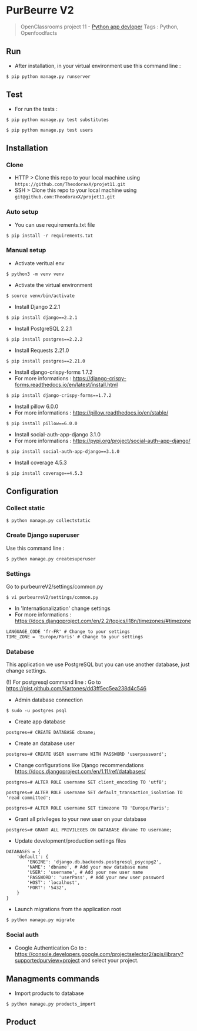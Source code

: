 # PurBeurre V2
> OpenClassrooms project 11 - <a href="https://openclassrooms.com/fr/paths/68-developpeur-dapplication-python">Python app devloper</a>
> Tags : Python, Openfoodfacts

## Run
- After installation, in your virtual environment use this command line :
```shell
$ pip python manage.py runserver
```

## Test
- For run the tests :
```shell
$ pip python manage.py test substitutes
```
```shell
$ pip python manage.py test users
```

## Installation

### Clone

- HTTP > Clone this repo to your local machine using `https://github.com/TheodoraxX/projet11.git`
- SSH  > Clone this repo to your local machine using `git@github.com:TheodoraxX/projet11.git`

### Auto setup

- You can use requirements.txt file
```shell
$ pip install -r requirements.txt
```

### Manual setup

- Activate veritual env
```shell
$ python3 -m venv venv
```

- Activate the virtual environment
```shell
$ source venv/bin/activate
```

- Install Django 2.2.1
```shell
$ pip install django==2.2.1
```

- Install PostgreSQL 2.2.1
```shell
$ pip install postgres==2.2.2
```

- Install Requests 2.21.0
```shell
$ pip install postgres==2.21.0
```

- Install django-crispy-forms 1.7.2
- For more informations :
https://django-crispy-forms.readthedocs.io/en/latest/install.html

```shell
$ pip install django-crispy-forms==1.7.2
```

- Install pillow 6.0.0
- For more informations :
https://pillow.readthedocs.io/en/stable/

```shell
$ pip install pillow==6.0.0
```

- Install social-auth-app-django 3.1.0
- For more informations :
https://pypi.org/project/social-auth-app-django/

```shell
$ pip install social-auth-app-django==3.1.0
```

- Install coverage 4.5.3
```shell
$ pip install coverage==4.5.3
```

## Configuration

### Collect static

```shell
$ python manage.py collectstatic
```

### Create Django superuser

Use this command line :
```shell
$ python manage.py createsuperuser
```

### Settings

Go to purbeurreV2/settings/common.py
```shell
$ vi purbeurreV2/settings/common.py
```

- In 'Internationalization' change settings
- For more informations : https://docs.djangoproject.com/en/2.2/topics/i18n/timezones/#timezone
```shell
LANGUAGE_CODE 'fr-FR' # Change to your settings
TIME_ZONE = 'Europe/Paris' # Change to your settings
```

### Database

This application we use PostgreSQL but you can use another database, just change settings.

(!) For postgresql command line : Go to https://gist.github.com/Kartones/dd3ff5ec5ea238d4c546

- Admin database connection
```shell
$ sudo -u postgres psql
```

- Create app database
```shell
postgres=# CREATE DATABASE dbname;
```

- Create an database user
```shell
postgres=# CREATE USER username WITH PASSWORD 'userpassword';
```

- Change configurations like Django recommendations
https://docs.djangoproject.com/en/1.11/ref/databases/

```shell
postgres=# ALTER ROLE username SET client_encoding TO 'utf8';
```
```shell
postgres=# ALTER ROLE username SET default_transaction_isolation TO 'read committed';
```
```shell
postgres=# ALTER ROLE username SET timezone TO 'Europe/Paris';
```

- Grant all privileges to your new user on your database
```shell
postgres=# GRANT ALL PRIVILEGES ON DATABASE dbname TO username;
```

- Update development/production settings files
```shell
DATABASES = {
    'default': {
        'ENGINE': 'django.db.backends.postgresql_psycopg2',
        'NAME': 'dbname', # Add your new database name
        'USER': 'username', # Add your new user name
        'PASSWORD': 'userPass', # Add your new user password
        'HOST': 'localhost',
        'PORT': '5432',
    }
}
```

- Launch migrations from the application root
```shell
$ python manage.py migrate
```

### Social auth

- Google Authentication
Go to : https://console.developers.google.com/projectselector2/apis/library?supportedpurview=project
and select your project.

## Managments commands

- Import products to database
```shell
$ python manage.py products_import
```

## Product

